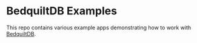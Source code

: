 BedquiltDB Examples
===================

This repo contains various example apps demonstrating how to work with [BedquiltDB](http://bedquiltdb.github.io).
